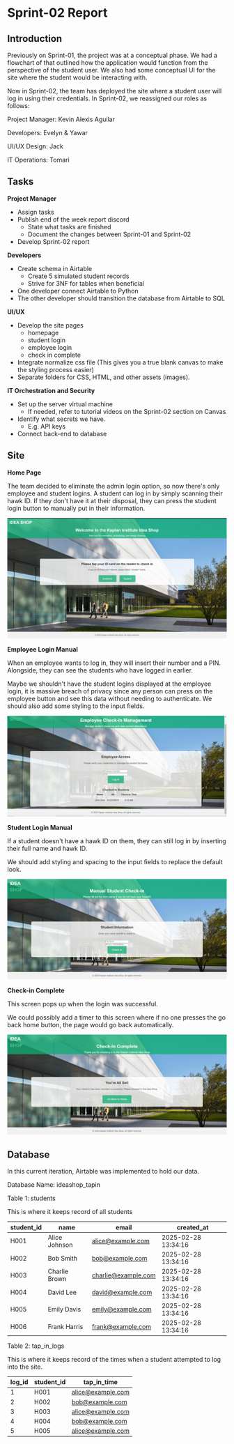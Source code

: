# Sprint-02 Report

## Introduction

Previously on Sprint-01, the project was at a conceptual phase. We had a flowchart of that outlined how the application would function from the perspective of the student user. We also had some conceptual UI for the site where the student would be interacting with.

Now in Sprint-02, the team has deployed the site where a student user will log in using their credentials. In Sprint-02, we reassigned our roles as follows:


Project Manager: Kevin Alexis Aguilar


Developers: Evelyn & Yawar


UI/UX Design: Jack


IT Operations: Tomari


## Tasks


**Project Manager**

* Assign tasks
* Publish end of the week report discord
  * State what tasks are finished
  * Document the changes between Sprint-01 and Sprint-02
* Develop Sprint-02 report


**Developers**

* Create schema in Airtable
  * Create 5 simulated student records
  * Strive for 3NF for tables when beneficial
* One developer connect Airtable to Python
* The other developer should transition the database from Airtable to SQL


**UI/UX**

* Develop the site pages
  * homepage
  * student login
  * employee login
  * check in complete
* Integrate normalize css file (This gives you a true blank canvas to make the styling process easier)
* Separate folders for CSS, HTML, and other assets (images).


**IT Orchestration and Security**

* Set up the server virtual machine
  * If needed, refer to tutorial videos on the Sprint-02 section on Canvas
* Identify what secrets we have.
  * E.g. API keys
* Connect back-end to database


## Site


**Home Page**

The team decided to eliminate the admin login option, so now there's only employee and student logins. A student can log in by simply scanning their hawk ID. If they don't have it at their disposal, they can press the student login button to manually put in their information.


![homepage-image](../images/v1-homepage.png)


**Employee Login Manual**

When an employee wants to log in, they will insert their number and a PIN. Alongside, they can see the students who have logged in earlier.


Maybe we shouldn't have the student logins displayed at the employee login, it is massive breach of privacy since any person can press on the employee button and see this data without needing to authenticate. We should also add some styling to the input fields.


![homepage-image](../images/v1_employee_login_manual.PNG)

**Student Login Manual**

If a student doesn't have a hawk ID on them, they can still log in by inserting their full name and hawk ID.


We should add styling and spacing to the input fields to replace the default look.


![homepage-image](../images/V1_student_login_manual.PNG)


**Check-in Complete**

This screen pops up when the login was successful.


We could possibly add a timer to this screen where if no one presses the go back home button, the page would go back automatically.


![homepage-image](../images/v1_training_compete.PNG)


## Database

In this current iteration, Airtable was implemented to hold our data.


Database Name: ideashop_tapin

Table 1: students


This is where it keeps record of all students


| student_id  | name | email | created_at |
| ------------- | ------------- | ------------- | ------------- |
| H001  | Alice Johnson | alice@example.com | 2025-02-28 13:34:16 |
| H002  | Bob Smith | bob@example.com | 2025-02-28 13:34:16 |
| H003  | Charlie Brown | charlie@example.com | 2025-02-28 13:34:16 |
| H004  | David Lee | david@example.com | 2025-02-28 13:34:16 |
| H005  | Emily Davis | emily@example.com | 2025-02-28 13:34:16 |
| H006  | Frank Harris | frank@example.com | 2025-02-28 13:34:16 |


Table 2: tap_in_logs


This is where it keeps record of the times when a student attempted to log into the site.


| log_id  | student_id | tap_in_time |
| ------------- | ------------- | ------------- |
| 1  | H001  | alice@example.com | 2025-02-28 13:35:03 |
| 2  | H002  | bob@example.com | 2025-02-28 13:40:10 |
| 3  | H003  | alice@example.com | 2025-02-28 13:45:20 |
| 4  | H004  | bob@example.com | 2025-02-28 13:50:30 |
| 5  | H005  | alice@example.com | 2025-02-28 13:52:10 |

